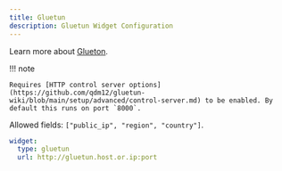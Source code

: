 ```yaml
---
title: Gluetun
description: Gluetun Widget Configuration
---
```


Learn more about [Glueton](https://github.com/qdm12/gluetun).

!!! note

    Requires [HTTP control server options](https://github.com/qdm12/gluetun-wiki/blob/main/setup/advanced/control-server.md) to be enabled. By default this runs on port `8000`.

Allowed fields: `["public_ip", "region", "country"]`.

```yaml
widget:
  type: gluetun
  url: http://gluetun.host.or.ip:port
```
